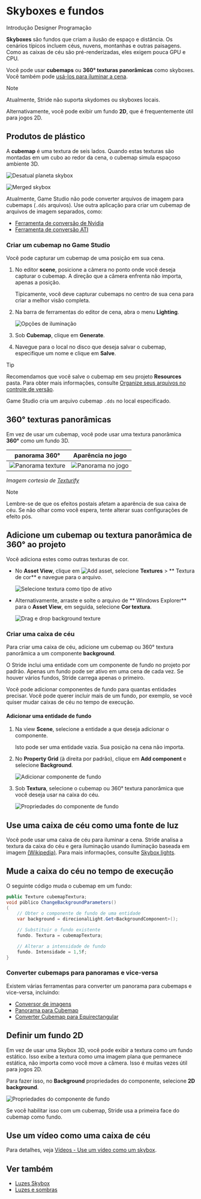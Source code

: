 # Skyboxes e fundos

<span class="badge text-bg-primary">Introdução</span>
<span class="badge text-bg-success">Designer</span>
<span class="badge text-bg-success">Programação</span>

**Skyboxes** são fundos que criam a ilusão de espaço e distância. Os cenários típicos incluem céus, nuvens, montanhas e outras paisagens. Como as caixas de céu são pré-renderizadas, eles exigem pouca GPU e CPU.

Você pode usar **cubemaps** ou **360° texturas panorâmicas** como skyboxes. Você também pode [usá-los para iluminar a cena](../lights-and-shadows/skybox-lights.md).

> [!Note]
> Atualmente, Stride não suporta skydomes ou skyboxes locais.

Alternativamente, você pode exibir um fundo **2D**, que é frequentemente útil para jogos 2D.

## Produtos de plástico

A **cubemap** é uma textura de seis lados. Quando estas texturas são montadas em um cubo ao redor da cena, o cubemap simula espaçoso ambiente 3D.

![ Desatual planeta skybox](media/cubemap-cross.jpg)

![Merged skybox](media/skybox-assembled.jpg)

Atualmente, Game Studio não pode converter arquivos de imagem para cubemaps (`.dds` arquivos). Use outra aplicação para criar um cubemap de arquivos de imagem separados, como:

* [Ferramenta de conversão de Nvidia](https://developer.nvidia.com/nvidia-texture-tools-adobe-photoshop)
* [Ferramenta de conversão ATI](http://developer.amd.com/tools-and-sdks/archive/games-cgi/cubemapgen)

### Criar um cubemap no Game Studio

Você pode capturar um cubemap de uma posição em sua cena.

1. No editor **scene**, posicione a câmera no ponto onde você deseja capturar o cubemap. A direção que a câmera enfrenta não importa, apenas a posição.

   Tipicamente, você deve capturar cubemaps no centro de sua cena para criar a melhor visão completa.

2. Na barra de ferramentas do editor de cena, abra o menu **Lighting**.

   ![Opções de iluminação](../lights-and-shadows/media/lighting-options-menu.png)

3. Sob **Cubemap**, clique em **Generate**.

4. Navegue para o local no disco que deseja salvar o cubemap, especifique um nome e clique em **Salve**.

> [!Tip]
> Recomendamos que você salve o cubemap em seu projeto **Resources** pasta. Para obter mais informações, consulte [Organize seus arquivos no controle de versão](../../files-and-folders/version-control.md).

Game Studio cria um arquivo cubemap `.dds` no local especificado.

## 360° texturas panorâmicas

Em vez de usar um cubemap, você pode usar uma textura panorâmica **360°** como um fundo 3D.

| panorama 360° | Aparência no jogo |
|----------------|-------------
| ![Panorama texture](media/MyPanorama.jpg) | ![Panorama no jogo](media/panorama-in-game.jpg) |
*Imagem cortesia de [Texturify](http://texturify.com)*

> [!Note]
> Lembre-se de que os efeitos postais [](../post-effects/index.md) afetam a aparência de sua caixa de céu. Se não olhar como você espera, tente alterar suas configurações de efeito pós.

## Adicione um cubemap ou textura panorâmica de 360° ao projeto

Você adiciona estes como outras texturas de cor.

* No **Asset View**, clique em ![Add asset](../lights-and-shadows/media/engine-skybox-add-new-asset-button.png), selecione **Textures** > ** Textura de cor** e navegue para o arquivo.

   ![Selecione textura como tipo de ativo](media/engine-skybox-select-asset-type.png)

* Alternativamente, arraste e solte o arquivo de ** Windows Explorer** para o **Asset View**, em seguida, selecione **Cor textura**.

   ![Drag e drop background texture](media/drag-texture.gif)

### Criar uma caixa de céu

Para criar uma caixa de céu, adicione um cubemap ou 360° textura panorâmica a um componente **background**.

O Stride inclui uma entidade com um componente de fundo no projeto por padrão. Apenas um fundo pode ser ativo em uma cena de cada vez. Se houver vários fundos, Stride carrega apenas o primeiro.

Você pode adicionar componentes de fundo para quantas entidades precisar. Você pode querer incluir mais de um fundo, por exemplo, se você quiser mudar caixas de céu no tempo de execução.

#### Adicionar uma entidade de fundo

1. Na view **Scene**, selecione a entidade a que deseja adicionar o componente.

   Isto pode ser uma entidade vazia. Sua posição na cena não importa.

2. No **Property Grid** (à direita por padrão), clique em **Add component** e selecione **Background**.

   ![ Adicionar componente de fundo](media/engine-skybox-add-background-component.png)

3. Sob **Textura**, selecione o cubemap ou 360° textura panorâmica que você deseja usar na caixa do céu.

   ![ Propriedades do componente de fundo](media/engine-skybox-background-component-properties.png)

## Use uma caixa de céu como uma fonte de luz

Você pode usar uma caixa de céu para iluminar a cena. Stride analisa a textura da caixa do céu e gera iluminação usando iluminação baseada em imagem [ (Wikipedia)](https://en.wikipedia.org/wiki/Image-based_lighting). Para mais informações, consulte [Skybox lights](../lights-and-shadows/skybox-lights.md).

## Mude a caixa do céu no tempo de execução

O seguinte código muda o cubemap em um fundo:

```cs
public Texture cubemapTextura;
void público ChangeBackgroundParameters()
(
    // Obter o componente de fundo de uma entidade
	var background = direcionalLight.Get<BackgroundComponent>();

	// Substituir o fundo existente
	fundo. Textura = cubemapTextura;

	// Alterar a intensidade de fundo
	fundo. Intensidade = 1,5f;
}
```

### Converter cubemaps para panoramas e vice-versa

Existem várias ferramentas para converter um panorama para cubemaps e vice-versa, incluindo:

- [Conversor de imagens](http://gonchar.me/blog/goncharposts/2150)
- [Panorama para Cubemap](https://jaxry.github.io/panorama-to-cubemap/)
- [Converter Cubemap para Equirectangular](https://www.360toolkit.co/convert-cubemap-to-spherical-equirectangular.html)

## Definir um fundo 2D

Em vez de usar uma Skybox 3D, você pode exibir a textura como um fundo estático. Isso exibe a textura como uma imagem plana que permanece estática, não importa como você move a câmera. Isso é muitas vezes útil para jogos 2D.

Para fazer isso, no **Background** propriedades do componente, selecione **2D background**.

![ Propriedades do componente de fundo](media/is-2d.png)

Se você habilitar isso com um cubemap, Stride usa a primeira face do cubemap como fundo.

## Use um vídeo como uma caixa de céu

Para detalhes, veja [Vídeos - Use um vídeo como um skybox](../../video/use-a-video-as-a-skybox.md).

## Ver também

* [Luzes Skybox](../lights-and-shadows/skybox-lights.md)
* [Luzes e sombras](../lights-and-shadows/index.md)
